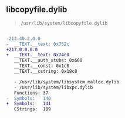 ## libcopyfile.dylib

> `/usr/lib/system/libcopyfile.dylib`

```diff

-213.40.2.0.0
-  __TEXT.__text: 0x752c
+217.0.0.0.0
+  __TEXT.__text: 0x74e8
   __TEXT.__auth_stubs: 0x660
   __TEXT.__const: 0x1c8
   __TEXT.__cstring: 0x19c8

   - /usr/lib/system/libsystem_malloc.dylib
   - /usr/lib/system/libxpc.dylib
   Functions: 37
-  Symbols:   140
+  Symbols:   141
   CStrings:  189
 

```
